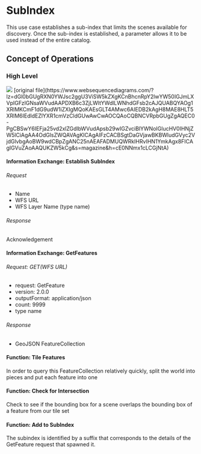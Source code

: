 # SubIndex
This use case establishes a sub-index that limits the scenes available for discovery.
Once the sub-index is established, a parameter allows it to be used instead of the entire catalog.

## Concept of Operations
### High Level
<img src="http://www.websequencediagrams.com/files/render?link=RX-skMN-6phHnjoDE_XX"/>
[original file](https://www.websequencediagrams.com/?lz=dGl0bGUgRXN0YWJsc2ggU3ViSW5kZXgKCnBhcnRpY2lwYW50IGJmLXVpIGFzIGNsaWVudAAPDXB6c3ZjLWltYWdlLWNhdGFsb2cAJQUABQYAOg1XRlMKCmF1dG9udW1iZXIgMQoKAEsGLT4AMwc6AIEDB2kAgH8MAE8HLT5XRlM6IEdldEZlYXR1cmVzCldGUwAwCwAOCQAoCQBNCVRpbGUgZgAQEC0-PgCBSwY6IEFja25vd2xlZGdlbWVudApsb29wIGZvciBlYWNoIGlucHV0IHNjZW5lCiAgAA4OdGlsZWQAVAgKICAgAIFzCACBSgtDaGVjawBKBWludGVyc2VjdGlvbgAoBW9wdCBpZgANC25nAEAFADMUQWRkIHRvIHN1YmkAgx8FICAgIGVuZAoAAQUKZW5kCg&s=magazine&h=cE0NNmx1cLCGjNtA)

#### Information Exchange: Establish SubIndex
###### Request
- Name
- WFS URL
- WFS Layer Name (type name)

###### Response
Acknowledgement

#### Information Exchange: GetFeatures
###### Request: GET(WFS URL)
- request: GetFeature
- version: 2.0.0
- outputFormat: application/json
- count: 9999
- type name

###### Response
- GeoJSON FeatureCollection

#### Function: Tile Features
In order to query this FeatureCollection relatively quickly, 
split the world into pieces and put each feature into one

#### Function: Check for Intersection
Check to see if the bounding box for a scene
overlaps the bounding box of a feature from our tile set

#### Function: Add to SubIndex
The subindex is identified by a suffix that corresponds to the details of the GetFeature request that spawned it.
